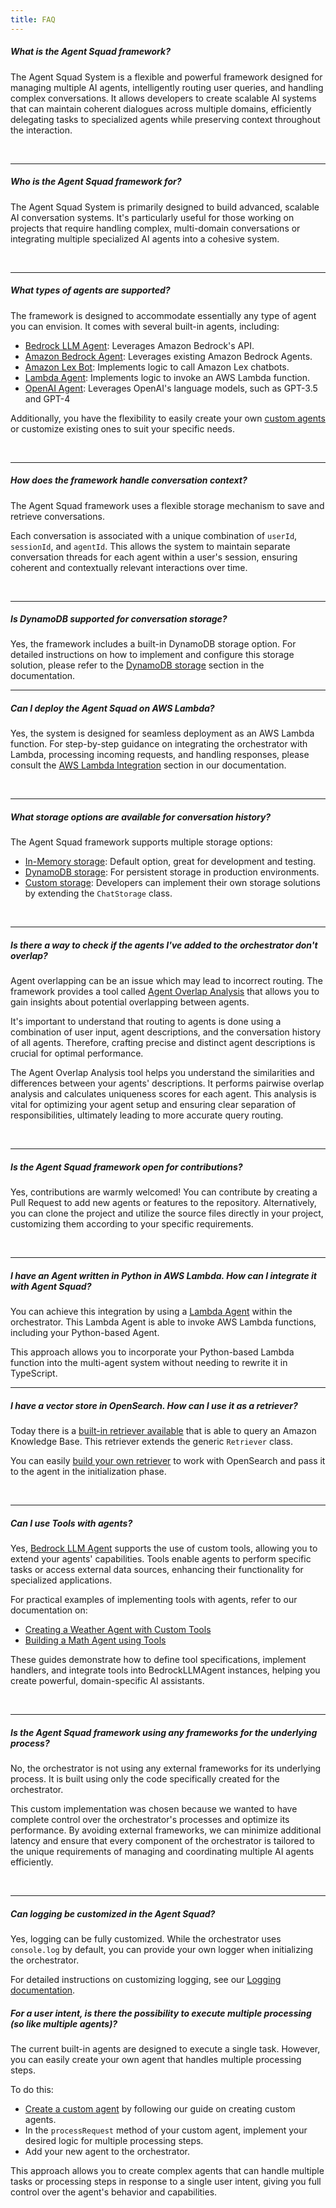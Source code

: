 ```yaml
---
title: FAQ
---
```


##### What is the Agent Squad framework?

The Agent Squad System is a flexible and powerful framework designed for managing multiple AI agents, intelligently routing user queries, and handling complex conversations. It allows developers to create scalable AI systems that can maintain coherent dialogues across multiple domains, efficiently delegating tasks to specialized agents while preserving context throughout the interaction.

<br />

---

##### Who is the Agent Squad framework for?

The Agent Squad System is primarily designed to build advanced, scalable AI conversation systems. It's particularly useful for those working on projects that require handling complex, multi-domain conversations or integrating multiple specialized AI agents into a cohesive system.

<br />

---

##### What types of agents are supported?

The framework is designed to accommodate essentially any type of agent you can envision. It comes with several built-in agents, including:
- [Bedrock LLM Agent](/agent-squad/agents/built-in/bedrock-llm-agent): Leverages Amazon Bedrock's API.
- [Amazon Bedrock Agent](/agent-squad/agents/built-in/amazon-bedrock-agent): Leverages existing Amazon Bedrock Agents.
- [Amazon Lex Bot](/agent-squad/agents/built-in/lex-bot-agent): Implements logic to call Amazon Lex chatbots.
- [Lambda Agent](/agent-squad/agents/built-in/lambda-agent): Implements logic to invoke an AWS Lambda function.
- [OpenAI Agent](/agent-squad/agents/built-in/openai-agent):  Leverages OpenAI's language models, such as GPT-3.5 and GPT-4

Additionally, you have the flexibility to easily create your own [custom agents](/agent-squad/agents/custom-agents) or customize existing ones to suit your specific needs.


<br />

---

##### How does the framework handle conversation context?

The Agent Squad framework uses a flexible storage mechanism to save and retrieve conversations.

Each conversation is associated with a unique combination of `userId`, `sessionId`, and `agentId`. This allows the system to maintain separate conversation threads for each agent within a user's session, ensuring coherent and contextually relevant interactions over time.

<br />

---

##### Is DynamoDB supported for conversation storage?

Yes, the framework includes a built-in DynamoDB storage option. For detailed instructions on how to implement and configure this storage solution, please refer to the [DynamoDB storage](/agent-squad/storage/dynamodb) section in the documentation.
<br />

---


##### Can I deploy the Agent Squad on AWS Lambda?

Yes, the system is designed for seamless deployment as an AWS Lambda function. For step-by-step guidance on integrating the orchestrator with Lambda, processing incoming requests, and handling responses, please consult the [AWS Lambda Integration](/agent-squad/deployment/aws-lambda) section in our documentation.

<br />

---

##### What storage options are available for conversation history?

The Agent Squad framework supports multiple storage options:
- [In-Memory storage](/agent-squad/storage/in-memory): Default option, great for development and testing.
- [DynamoDB storage](/agent-squad/storage/dynamodb): For persistent storage in production environments.
- [Custom storage](/agent-squad/storage/custom): Developers can implement their own storage solutions by extending the `ChatStorage` class.

<br />

---

##### Is there a way to check if the agents I've added to the orchestrator don't overlap?

Agent overlapping can be an issue which may lead to incorrect routing. The framework provides a tool called [Agent Overlap Analysis](/agent-squad/cookbook/monitoring/agent-overlap) that allows you to gain insights about potential overlapping between agents.

It's important to understand that routing to agents is done using a combination of user input, agent descriptions, and the conversation history of all agents. Therefore, crafting precise and distinct agent descriptions is crucial for optimal performance.

The Agent Overlap Analysis tool helps you understand the similarities and differences between your agents' descriptions. It performs pairwise overlap analysis and calculates uniqueness scores for each agent. This analysis is vital for optimizing your agent setup and ensuring clear separation of responsibilities, ultimately leading to more accurate query routing.

<br />

---

##### Is the Agent Squad framework open for contributions?

Yes, contributions are warmly welcomed! You can contribute by creating a Pull Request to add new agents or features to the repository. Alternatively, you can clone the project and utilize the source files directly in your project, customizing them according to your specific requirements.

<br />

---

##### I have an Agent written in Python in AWS Lambda. How can I integrate it with Agent Squad?
You can achieve this integration by using a [Lambda Agent](/agent-squad/agents/built-in/lambda-agent) within the orchestrator. This Lambda Agent is able to invoke AWS Lambda functions, including your Python-based Agent.

This approach allows you to incorporate your Python-based Lambda function into the multi-agent system without needing to rewrite it in TypeScript.
<br />

---

##### I have a vector store in OpenSearch. How can I use it as a retriever?

Today there is a [built-in retriever available](/agent-squad/retrievers/built-in/bedrock-kb-retriever) that is able to query an Amazon Knowledge Base. This retriever extends the generic `Retriever` class.

You can easily [build your own retriever](/agent-squad/retrievers/custom-retriever) to work with OpenSearch and pass it to the agent in the initialization phase.

<br />

---

##### Can I use Tools with agents?

Yes, [Bedrock LLM Agent](/agent-squad/agents/built-in/bedrock-llm-agent) supports the use of custom tools, allowing you to extend your agents' capabilities. Tools enable agents to perform specific tasks or access external data sources, enhancing their functionality for specialized applications.

For practical examples of implementing tools with agents, refer to our documentation on:

- [Creating a Weather Agent with Custom Tools](/agent-squad/advanced-features/weather-tool-use)
- [Building a Math Agent using Tools](/agent-squad/advanced-features/math-tool-use)

These guides demonstrate how to define tool specifications, implement handlers, and integrate tools into BedrockLLMAgent instances, helping you create powerful, domain-specific AI assistants.

<br />

---

##### Is the Agent Squad framework using any frameworks for the underlying process?

No, the orchestrator is not using any external frameworks for its underlying process. It is built using only the code specifically created for the orchestrator.

This custom implementation was chosen because we wanted to have complete control over the orchestrator's processes and optimize its performance. By avoiding external frameworks, we can minimize additional latency and ensure that every component of the orchestrator is tailored to the unique requirements of managing and coordinating multiple AI agents efficiently.

<br />

---


##### Can logging be customized in the Agent Squad?

Yes, logging can be fully customized. While the orchestrator uses `console.log` by default, you can provide your own logger when initializing the orchestrator.

For detailed instructions on customizing logging, see our [Logging documentation](/agent-squad/advanced-features/logging).


##### For a user intent, is there the possibility to execute multiple processing (so like multiple agents)?

The current built-in agents are designed to execute a single task. However, you can easily create your own agent that handles multiple processing steps.

To do this:

- [Create a custom agent](/agent-squad/agents/custom-agents) by following our guide on creating custom agents.
- In the `processRequest` method of your custom agent, implement your desired logic for multiple processing steps.
- Add your new agent to the orchestrator.

This approach allows you to create complex agents that can handle multiple tasks or processing steps in response to a single user intent, giving you full control over the agent's behavior and capabilities.
